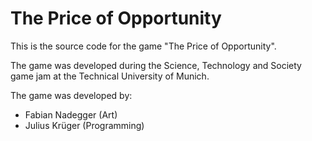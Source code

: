 # The Price of Opportunity 

This is the source code for the game "The Price of Opportunity".

The game was developed during the Science, Technology and Society game jam at the Technical University of Munich.

The game was developed by:
- Fabian Nadegger (Art)
- Julius Krüger (Programming)
